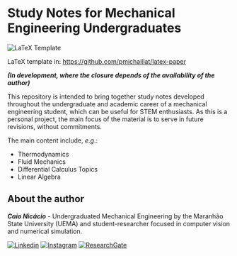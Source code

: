 # Study Notes for Mechanical Engineering Undergraduates

![LaTeX Template](https://img.shields.io/badge/latex-%23008080.svg?style=for-the-badge&logo=latex&logoColor=white)

LaTeX template in: https://github.com/pmichaillat/latex-paper

***(In development, where the closure depends of the availability of the author)***

This repository is intended to bring together study notes developed throughout the undergraduate and academic career of a mechanical engineering student, which can be useful for STEM enthusiasts. As this is a personal project, the main focus of the material is to serve in future revisions, without commitments.

The main content include, *e*.*g*.:
* Thermodynamics
* Fluid Mechanics
* Differential Calculus Topics
* Linear Algebra

## About the author
***Caio Nicácio*** - Undergraduated Mechanical Engineering by the Maranhão State University (UEMA) and student-researcher focused in computer vision and numerical simulation.

[![Linkedin](https://img.shields.io/badge/LinkedIn-0077B5?style=for-the-badge&logo=linkedin&logoColor=white)](https://www.linkedin.com/in/caio-m-nicacio)
[![Instagram](https://img.shields.io/badge/Instagram-%23E4405F.svg?style=for-the-badge&logo=Instagram&logoColor=white)](https://www.instagram.com/caio.nicc)
[![ResearchGate](https://img.shields.io/badge/ResearchGate-00CCBB?style=for-the-badge&logo=ResearchGate&logoColor=white)](https://www.researchgate.net/profile/Caio-Nicacio-2)
